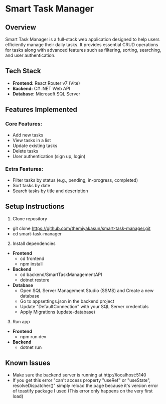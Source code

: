 # Smart Task Manager

## Overview 
Smart Task Manager is a full-stack web application designed to help users efficiently manage their daily tasks. It provides essential CRUD operations for tasks along with advanced features such as filtering, sorting, searching, and user authentication.

## Tech Stack 
- **Frontend:**  React Router v7 (Vite) 
- **Backend:** C# .NET Web API  
- **Database:** Microsoft SQL Server 

## Features Implemented
### Core Features:
- Add new tasks
- View tasks in a list
- Update existing tasks
- Delete tasks
- User authentication (sign up, login)

### Extra Features:
- Filter tasks by status (e.g., pending, in-progress, completed)
- Sort tasks by date
- Search tasks by title and description

## Setup Instructions
1. Clone repository
- git clone https://github.com/themiyakasun/smart-task-manager.git
- cd smart-task-manager
2. Install dependencies
- **Frontend**
  - cd frontend
  - npm install
- **Backend**
  - cd backend/SmartTaskManagementAPI
  - dotnet restore
- **Database**
  - Open SQL Server Management Studio (SSMS) and Create a new database
  - Go to appsettings.json in the backend project
  - Update "DefaultConnection" with your SQL Server credentials
  - Apply Migrations (update-database)
3. Run app
- **Frontend**
  - npm run dev
- **Backend**
  - dotnet run

## Known Issues 
- Make sure the backend server is running at http://localhost:5140
- If you get this error "can't access property "useRef" or "useState", resolveDispatcher()" simply reload the page because it's version error of toastify package I used (This error only happens on the very first load) 

     

